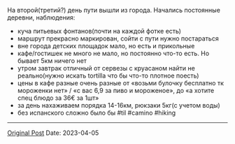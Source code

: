 На второй(третий?) день пути вышли из города. Начались постоянные деревни, наблюдения:
- куча питьевых фонтанов(почти на каждой фотке есть)
- маршрут прекрасно маркирован, сойти с пути нужно постараться
- вне города детских площадок мало, но есть и прикольные
- кафе/гостишек не много не мало, но постоянно что-то есть. Но бывает 5км ничего нет
- утром завтрак отличный от сервезы с круасаном найти не реально(нужно искать tortilla что бы что-то плотное поесть)
- цены в кафе разные очень разные от «возьми булочку бесплатно тк мороженки нет» / «с вас 6,9 за пиво и мороженое», до «а хотите спец блюдо за 36€ за 1шт»
- за день нахаживаем порядка 14-16км, рюкзаки 5кг(с учетом воды)
- без испанского сложно было бы
#til #camino #hiking

---
[Original Post](https://t.me/lev2tarragona/1054)
Date: 2023-04-05
